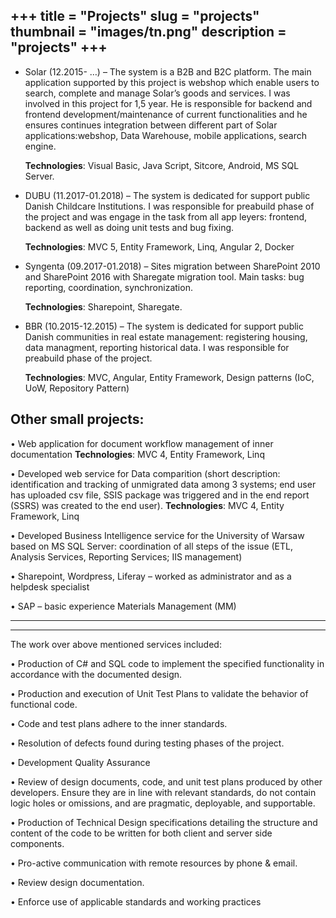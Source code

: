 +++
title = "Projects"
slug = "projects"
thumbnail = "images/tn.png"
description = "projects"
+++
---------------------------
* Solar (12.2015- …) – The system is a B2B and B2C platform. The main application supported by this project is webshop which enable users to search, complete and manage Solar’s goods and services.  I  was involved in this project for 1,5 year. He is responsible for backend and frontend development/maintenance of current functionalities and he ensures continues integration between different part of Solar applications:webshop, Data Warehouse, mobile applications, search engine.

	<b>Technologies</b>: Visual Basic, Java Script, Sitcore, Android, MS SQL Server.

* DUBU (11.2017-01.2018) – The system is dedicated for support public Danish Childcare Institutions. I was responsible for preabuild phase of the project and was engage in the task from all app leyers: frontend, backend as well as doing unit tests and bug fixing.

	<b>Technologies</b>: MVC 5, Entity Framework, Linq, Angular 2, Docker

* Syngenta (09.2017-01.2018) – Sites migration between SharePoint 2010 and SharePoint 2016 with Sharegate migration tool. Main tasks: bug reporting, coordination, synchronization.

	<b>Technologies</b>: Sharepoint, Sharegate.

* BBR (10.2015-12.2015) – The system is dedicated for support public Danish communities in real estate management: registering housing, data managment, reporting historical data. I was responsible for preabuild phase of the project.

	<b>Technologies</b>: MVC, Angular, Entity Framework, Design patterns (IoC, UoW, Repository Pattern)

## Other small projects:
• Web application for document workflow management of inner documentation
<b>Technologies</b>: MVC 4, Entity Framework, Linq 

• Developed web service for Data comparition (short description: identification and tracking of unmigrated data among 3 systems; end user has uploaded csv file, SSIS package was triggered and in the end report (SSRS) was created to the end user). 
<b>Technologies</b>: MVC 4, Entity Framework, Linq 

• Developed Business Intelligence service for the University of Warsaw based on MS SQL Server: coordination of all steps of the issue (ETL, Analysis Services, Reporting Services; IIS management) 

• 	Sharepoint, Wordpress, Liferay – worked as administrator and as a helpdesk specialist

•   SAP – basic experience Materials Management (MM)

---------------------------
---------------------------

The work over above mentioned services included:

•	Production of C# and SQL code to implement the specified functionality in accordance with the documented design.

•	Production and execution of Unit Test Plans to validate the behavior of functional code.

•	Code and test plans adhere to the inner standards.

•	Resolution of defects found during testing phases of the project.

•	Development Quality Assurance

•	Review of design documents, code, and unit test plans produced by other developers. Ensure they are in line with relevant standards, do not contain logic holes or omissions, and are pragmatic, deployable, and supportable.

•	Production of Technical Design specifications detailing the structure and content of the code to be written for both client and server side components.

•	Pro-active communication with remote resources by phone & email.

•	Review design documentation.

•	Enforce use of applicable standards and working practices

